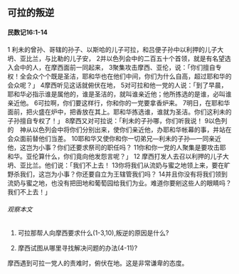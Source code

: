 ## 可拉的叛逆

#### 民数记16:1-14

1 利未的曾孙、哥辖的孙子、以斯哈的儿子可拉，和吕便子孙中以利押的儿子大坍、亚比兰，与比勒的儿子安， 2并以色列会中的二百五十个首领，就是有名望选入会中的人，在摩西面前一同起来， 3聚集攻击摩西、亚伦，说：「你们擅自专权！全会众个个既是圣洁，耶和华也在他们中间，你们为什么自高，超过耶和华的会众呢？」 4摩西听见这话就俯伏在地， 5对可拉和他一党的人说：「到了早晨，耶和华必指示谁是属他的，谁是圣洁的，就叫谁亲近他；他所拣选的是谁，必叫谁亲近他。 6可拉啊，你们要这样行，你和你的一党要拿香炉来。 7明日，在耶和华面前，把火盛在炉中，把香放在其上。耶和华拣选谁，谁就为圣洁。你们这利未的子孙擅自专权了！」 8摩西又对可拉说：「利未的子孙哪，你们听我说！ 9以色列的　神从以色列会中将你们分别出来，使你们亲近他，办耶和华帐幕的事，并站在会众面前替他们当差。 10耶和华又使你和你一切弟兄—利未的子孙—一同亲近他，这岂为小事？你们还要求祭司的职任吗？ 11你和你一党的人聚集是要攻击耶和华。亚伦算什么，你们竟向他发怨言呢？」
12 摩西打发人去召以利押的儿子大坍、亚比兰。他们说：「我们不上去！ 13你将我们从流奶与蜜之地领上来，要在旷野杀我们，这岂为小事？你还要自立为王辖管我们吗？ 14并且你没有将我们领到流奶与蜜之地，也没有把田地和葡萄园给我们为业。难道你要剜这些人的眼睛吗？我们不上去！」

###### 观察本文

1. 可拉那帮人向摩西要求什么(1-3,10),叛逆的原因是什么?2. 摩西试图从哪里寻找解决问题的办法(4-11)?
摩西遇到可拉一党人的责难时，俯伏在地。这是非常谦卑的态度。